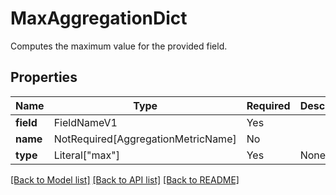 # MaxAggregationDict

Computes the maximum value for the provided field.

## Properties
| Name | Type | Required | Description |
| ------------ | ------------- | ------------- | ------------- |
**field** | FieldNameV1 | Yes |  |
**name** | NotRequired[AggregationMetricName] | No |  |
**type** | Literal["max"] | Yes | None |


[[Back to Model list]](../../../README.md#models-v1-link) [[Back to API list]](../../../README.md#documentation-for-api-endpoints) [[Back to README]](../../../README.md)

